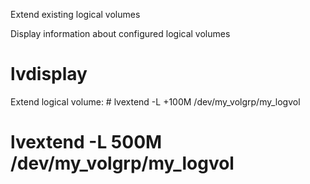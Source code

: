 Extend existing logical volumes

Display information about configured logical volumes
# lvdisplay

Extend logical volume:
# lvextend -L +100M /dev/my_volgrp/my_logvol

# lvextend -L 500M /dev/my_volgrp/my_logvol
